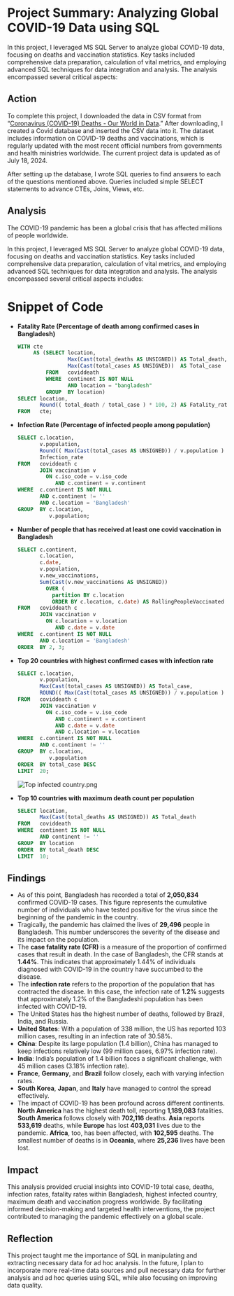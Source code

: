 # Project Summary: Analyzing Global COVID-19 Data using SQL

In this project, I leveraged MS SQL Server to analyze global COVID-19 data, focusing on deaths and vaccination statistics. Key tasks included comprehensive data preparation, calculation of vital metrics, and employing advanced SQL techniques for data integration and analysis. The analysis encompassed several critical aspects:

## Action

 To complete this project, I downloaded the data in CSV format from “[Coronavirus (COVID-19) Deaths - Our World in Data](https://ourworldindata.org/covid-deaths).”  After downloading, I created a Covid database and inserted the CSV data into it. The dataset includes information on COVID-19 deaths and vaccinations, which is regularly updated with the most recent official numbers from governments and health ministries worldwide. The current project data is updated as of July 18, 2024.

After setting up the database, I wrote SQL queries to find answers to each of the questions mentioned above. Queries included simple SELECT statements to advance CTEs, Joins, Views, etc.

## Analysis

The COVID-19 pandemic has been a global crisis that has affected millions of people worldwide. 

In this project, I leveraged MS SQL Server to analyze global COVID-19 data, focusing on deaths and vaccination statistics. Key tasks included comprehensive data preparation, calculation of vital metrics, and employing advanced SQL techniques for data integration and analysis. The analysis encompassed several critical aspects includes:

# Snippet of Code
    
- **Fatality Rate (Percentage of death among confirmed cases in Bangladesh)**
    
    
    ```sql
    WITH cte
         AS (SELECT location,
                    Max(Cast(total_deaths AS UNSIGNED)) AS Total_death,
                    Max(Cast(total_cases AS UNSIGNED))  AS Total_case
             FROM   coviddeath
             WHERE  continent IS NOT NULL
                    AND location = "bangladesh"
             GROUP  BY location)
    SELECT location,
           Round(( total_death / total_case ) * 100, 2) AS Fatality_rate
    FROM   cte;
    ```
        
- **Infection Rate (Percentage of infected people among population)**
    
    ```sql
    SELECT c.location,
           v.population,
           Round(( Max(Cast(total_cases AS UNSIGNED)) / v.population ) * 100, 2)AS
           Infection_rate
    FROM   coviddeath c
           JOIN vaccination v
             ON c.iso_code = v.iso_code
                AND c.continent = v.continent
    WHERE  c.continent IS NOT NULL
           AND c.continent != ''
           AND c.location = 'Bangladesh'
    GROUP  BY c.location,
              v.population;
    ```
        
- **Number of people that has received at least one covid vaccination in Bangladesh**
    
    ```sql
    SELECT c.continent,
           c.location,
           c.date,
           v.population,
           v.new_vaccinations,
           Sum(Cast(v.new_vaccinations AS UNSIGNED))
             OVER (
               partition BY c.location
               ORDER BY c.location, c.date) AS RollingPeopleVaccinated
    FROM   coviddeath c
           JOIN vaccination v
             ON c.location = v.location
                AND c.date = v.date
    WHERE  c.continent IS NOT NULL
           AND c.location = 'Bangladesh'
    ORDER  BY 2, 3;
    ```
        
- **Top 20 countries with highest confirmed cases with infection rate**
    
    ```sql
    SELECT c.location,
           v.population,
           Max(Cast(total_cases AS UNSIGNED)) AS Total_case,
           ROUND(( Max(Cast(total_cases AS UNSIGNED)) / v.population ) * 100 , 2) AS Infection_rate
    FROM   coviddeath c
           JOIN vaccination v
             ON c.iso_code = v.iso_code
                AND c.continent = v.continent
                AND c.date = v.date
                AND c.location = v.location
    WHERE  c.continent IS NOT NULL
           AND c.continent != ''
    GROUP  BY c.location,
              v.population
    ORDER  BY total_case DESC
    LIMIT  20; 
    ```
    
    ![Top infected country.png](https://prod-files-secure.s3.us-west-2.amazonaws.com/d774bcbe-f015-4aa5-b102-7b4ccde4ab34/3d585e7a-8639-4b41-b3db-8b10b4fcaf88/Top_infected_country.png)
    
- **Top 10 countries with maximum death count per population**
    
    ```sql
    SELECT location,
           Max(Cast(total_deaths AS UNSIGNED)) AS Total_death
    FROM   coviddeath
    WHERE  continent IS NOT NULL
           AND continent != ''
    GROUP  BY location
    ORDER  BY total_death DESC
    LIMIT  10;
    ```
      

## Findings

- As of this point, Bangladesh has recorded a total of **2,050,834** confirmed COVID-19 cases. This figure represents the cumulative number of individuals who have tested positive for the virus since the beginning of the pandemic in the country.
- Tragically, the pandemic has claimed the lives of **29,496** people in Bangladesh. This number underscores the severity of the disease and its impact on the population.
- The **case fatality rate (CFR)** is a measure of the proportion of confirmed cases that result in death. In the case of Bangladesh, the CFR stands at **1.44%**. This indicates that approximately 1.44% of individuals diagnosed with COVID-19 in the country have succumbed to the disease.
- The **infection rate** refers to the proportion of the population that has contracted the disease. In this case, the infection rate of **1.2%** suggests that approximately 1.2% of the Bangladeshi population has been infected with COVID-19.
- The United States has the highest number of deaths, followed by Brazil, India, and Russia.
- **United States**: With a population of 338 million, the US has reported 103 million cases, resulting in an infection rate of 30.58%.
- **China**: Despite its large population (1.4 billion), China has managed to keep infections relatively low (99 million cases, 6.97% infection rate).
- **India**: India’s population of 1.4 billion faces a significant challenge, with 45 million cases (3.18% infection rate).
- **France**, **Germany**, and **Brazil** follow closely, each with varying infection rates.
- **South Korea**, **Japan**, and **Italy** have managed to control the spread effectively.
- The impact of COVID-19 has been profound across different continents. **North America** has the highest death toll, reporting **1,189,083** fatalities. **South America** follows closely with **702,116** deaths. **Asia** reports **533,619** deaths, while **Europe** has lost **403,031** lives due to the pandemic. **Africa**, too, has been affected, with **102,595** deaths. The smallest number of deaths is in **Oceania**, where **25,236** lives have been lost.

## Impact

This analysis provided crucial insights into COVID-19 total case, deaths, infection rates, fatality rates within Bangladesh, highest infected country, maximum death and vaccination progress worldwide. By facilitating informed decision-making and targeted health interventions, the project contributed to managing the pandemic effectively on a global scale.

## Reflection

This project taught me the importance of SQL in manipulating and extracting necessary data for ad hoc analysis. In the future, I plan to incorporate more real-time data sources and pull necessary data for further analysis and ad hoc queries using SQL, while also focusing on improving data quality.
